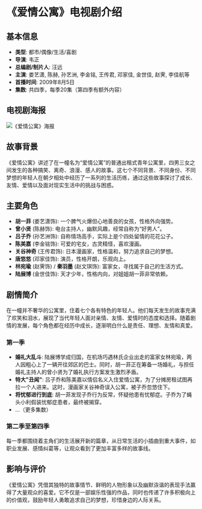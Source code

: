 # 《爱情公寓》电视剧介绍

## 基本信息
- **类型**: 都市/偶像/生活/喜剧
- **导演**: 韦正
- **总编剧/制片人**: 汪远
- **主演**: 娄艺潇, 陈赫, 孙艺洲, 李金铭, 王传君, 邓家佳, 金世佳, 赵霁, 李佳航等
- **首播时间**: 2009年8月5日
- **集数**: 共四季，每季20集（第四季有额外内容）

## 电视剧海报
![《爱情公寓》海报](https://www.chinanews.com.cn/tp/hd2011/2012/07-30/U401P4T426D119190F16470DT20120730155101.jpg)

## 故事背景
《爱情公寓》讲述了在一幢名为“爱情公寓”的普通出租式青年公寓里，四男三女之间发生的各种搞笑、离奇、浪漫、感人的故事。这七个不同背景、不同身份、不同梦想的年轻人在朝夕相处中经历了一系列的生活历练，通过这些故事探讨了成长、友情、爱情以及面对现实生活中的挑战与困惑。

## 主要角色
- **胡一菲** (娄艺潇饰): 一个脾气火爆但心地善良的女孩，性格外向强势。
- **曾小贤** (陈赫饰): 电台主持人，幽默风趣，经常自称为“好男人”。
- **吕子乔** (孙艺洲饰): 自称情场高手，实际上是个四处留情的花花公子。
- **陈美嘉** (李金铭饰): 可爱的宅女，古灵精怪，喜欢漫画。
- **关谷神奇** (王传君饰): 日本漫画家，性格温和，努力追求自己的梦想。
- **唐悠悠** (邓家佳饰): 演员，性格开朗，乐观向上。
- **林宛瑜** (赵霁饰) / **秦羽墨** (赵文琪饰): 富家女，寻找属于自己的生活方式。
- **陆展博** (金世佳饰): 天才少年，性格内向，对姐姐胡一菲非常依赖。

## 剧情简介
在一幢并不奢华的公寓里，住着七个各有特色的年轻人。他们每天发生的故事充满了欢笑和泪水，展现了当代年轻人面对亲情、友情、爱情时的态度和选择。随着剧情的发展，每个角色都在经历中成长，逐渐明白什么是责任、理想、友情和真爱。

### 第一季
- **婚礼大乱斗**: 陆展博学成归国，在机场巧遇林氏企业出走的富家女林宛瑜，两人因粗心上了一辆开往郊区的巴士。同时，胡一菲正在筹备一场婚礼，与担任婚礼主持人的曾小贤为了婚礼执行方案发生激烈矛盾。
- **特大"丑闻"**: 吕子乔和陈美嘉以情侣名义入住爱情公寓，为了分摊房租试图再拉一个人进来。这时，漫画家关谷神奇误入公寓，被子乔忽悠住下。
- **将忧郁进行到底**: 胡一菲发现子乔行为反常，怀疑他患有忧郁症。子乔为了蝇头小利假装忧郁症患者，最终被揭穿。
- ...（更多集数）

### 第二季至第四季
每一季都围绕着主角们的生活展开新的篇章，从日常生活的小插曲到重大事件，如职业发展、感情纠葛等，让观众看到了更加丰富多样的故事线。

## 影响与评价
《爱情公寓》凭借其独特的故事情节、鲜明的人物形象以及幽默诙谐的表现手法赢得了大量观众的喜爱。它不仅是一部娱乐性强的作品，同时也传递了许多积极向上的价值观，鼓励年轻人勇敢追求自己的梦想，珍惜身边的人际关系。
